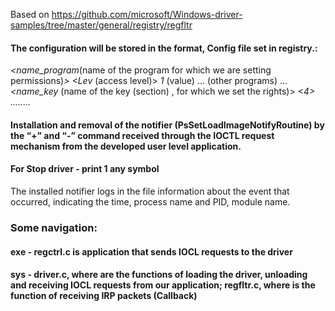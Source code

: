 Based on https://github.com/microsoft/Windows-driver-samples/tree/master/general/registry/regfltr
      
#### The configuration will be stored in the format, Config file set in registry.:
*<exe><name_program*(name of the program for which we are setting permissions)*> <Lev* (access level)> *1* (value) *</Lev>* ... (other programs) 
... *</exe> <key> <name_key* (name of the key (section) , for which we set the rights)> *<Lev> <4> </Lev> ........ </key>*
#### Installation and removal of the notifier (PsSetLoadImageNotifyRoutine) by the “+” and “-” command received through the IOCTL request mechanism from the developed user level application. 
#### For Stop driver - print 1 any symbol
The installed notifier logs in the file information about the event that occurred, indicating the time, process name and PID, module name.
### Some navigation:
#### exe - regctrl.c is application that sends IOCL requests to the driver
#### sys - driver.c, where are the functions of loading the driver, unloading and receiving IOCL requests from our application; regfltr.c, where is the function of receiving IRP packets (Callback)
